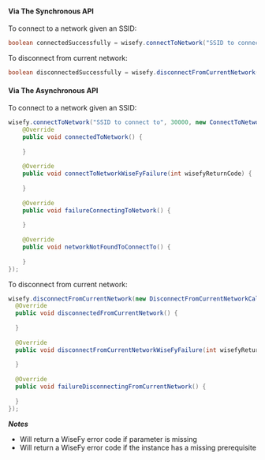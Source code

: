 #### Via The Synchronous API

To connect to a network given an SSID:

```java
boolean connectedSuccessfully = wisefy.connectToNetwork("SSID to connect to", 30000);
```

To disconnect from current network:

```java
boolean disconnectedSuccessfully = wisefy.disconnectFromCurrentNetwork();
```

#### Via The Asynchronous API

To connect to a network given an SSID:

```java
wisefy.connectToNetwork("SSID to connect to", 30000, new ConnectToNetworkCallbacks() {
    @Override
    public void connectedToNetwork() {
     
    }
    
    @Override
    public void connectToNetworkWiseFyFailure(int wisefyReturnCode) {
    
    }
    
    @Override
    public void failureConnectingToNetwork() {
    
    }
    
    @Override
    public void networkNotFoundToConnectTo() {
    
    }
});
```

To disconnect from current network:

```java
wisefy.disconnectFromCurrentNetwork(new DisconnectFromCurrentNetworkCallbacks() {
  @Override
  public void disconnectedFromCurrentNetwork() {
    
  }
  
  @Override
  public void disconnectFromCurrentNetworkWiseFyFailure(int wisefyReturnCode) {
  
  }
  
  @Override
  public void failureDisconnectingFromCurrentNetwork() {
  
  }
});
```

***Notes***

- Will return a WiseFy error code if parameter is missing
- Will return a WiseFy error code if the instance has a missing prerequisite